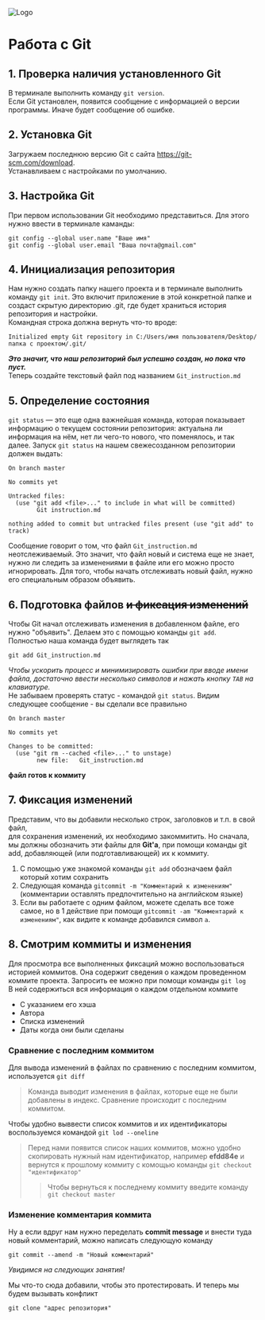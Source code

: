 ![Logo](git-logo.jpg)

# Работа с Git

## 1. Проверка наличия установленного Git
В терминале выполнить команду `git version`.  
Если Git установлен, появится сообщение с информацией о версии программы. Иначе будет сообщение об ошибке.

## 2. Установка Git
Загружаем последнюю версию Git с сайта https://git-scm.com/download.  
Устанавливаем с настройками по умолчанию.

## 3. Настройка Git
При первом использовании Git необходимо представиться. Для этого нужно ввести в терминале каманды:
```
git config --global user.name "Ваше имя"
git config --global user.email "Ваша почта@gmail.com"
```
## 4. Инициализация репозитория

Нам нужно создать папку нашего проекта и в терминале выполнить команду `git init`.
Это включит приложение в этой конкретной папке и создаст скрытую директорию .git, где будет храниться история репозитория и настройки.  
Командная строка должна вернуть что-то вроде:
```
Initialized empty Git repository in C:/Users/имя пользователя/Desktop/папка с проектом/.git/
```
***Это значит, что наш репозиторий был успешно создан, но пока что пуст.***  
Теперь создайте текстовый файл под названием `Git_instruction.md`

## 5. Определение состояния

`git status` — это еще одна важнейшая команда, которая показывает информацию о текущем состоянии репозитория: актуальна ли информация на нём, нет ли чего-то нового, что поменялось, и так далее. Запуск `git status` на нашем свежесозданном репозитории должен выдать:

```
On branch master

No commits yet

Untracked files:
  (use "git add <file>..." to include in what will be committed)
        Git instruction.md

nothing added to commit but untracked files present (use "git add" to track)
```

Сообщение говорит о том, что файл `Git_instruction.md` неотслеживаемый. Это значит, что файл новый и система еще не знает, нужно ли следить за изменениями в файле или его можно просто игнорировать. Для того, чтобы начать отслеживать новый файл, нужно его специальным образом объявить.

## 6. Подготовка файлов ~~и фиксация изменений~~

Чтобы Git начал отслеживать изменения в добавленном файле, его нужно "объявить". Делаем это с помощью команды `git add`.  
Полностью наша команда будет выглядеть так

```
git add Git_instruction.md
```
*Чтобы ускорить процесс и минимизировать ошибки при вводе имени файла, достаточно ввести несколько символов и нажать кнопку `TAB` на клавиатуре.*  
Не забываем проверять статус - командой `git status`. Видим следующее сообщение - вы сделали все правильно
```
On branch master

No commits yet

Changes to be committed:
  (use "git rm --cached <file>..." to unstage)
        new file:   Git_instruction.md
```
**файл готов к коммиту**

## 7. Фиксация изменений

Представим, что вы добавили несколько строк, заголовков и т.п. в свой файл,  
для сохранения изменений, их необходимо закоммитить. Но сначала, мы должны обозначить эти файлы для **Git'a**, при помощи команды git add, добавляющей (или подготавливающей) их к коммиту.

1. С помощью уже знакомой команды `git add` обозначаем файл который хотим сохранить
2. Следующая команда `gitcommit -m "Комментарий к изменениям"` (комментарии оставлять предпочтительно на английском языке)
3. Если вы работаете с одним файлом, можете сделать все тоже самое, но в 1 действие при помощи `gitcommit -am "Комментарий к изменениям"`, как видите к команде добавился символ `a`.

## 8. Смотрим коммиты и изменения

Для просмотра все выполненных фиксаций можно воспользоваться историей коммитов. Она содержит сведения о каждом проведенном коммите проекта. Запросить ее можно при помощи команды `git log`  
В ней содержиться вся информация о каждом отдельном коммите
* С указанием его хэша
* Автора
* Списка изменений
* Даты когда они были сделаны

### Сравнение с последним коммитом
Для вывода изменений в файлах по сравнению с последним коммитом, используется `git diff`  
> Команда выводит изменения в файлах, которые еще не были добавлены в индекс. Сравнение происходит с последним коммитом.

Чтобы удобно выввести список коммитов и их идентификаторы воспользуемся командой `git lod --oneline`
> Перед нами появится список наших коммитов, можно удобно скопировать нужный нам идентификатор, например **efdd84e** и вернутся к прошлому коммиту с комощью команды `git checkout "идентификатор"`
>> Чтобы вернуться к последнему коммиту введите команду `git checkout master`

### Изменение комментария коммита

Ну а если вдруг нам нужно переделать **commit message** и внести туда новый комментарий, можно написать следующую команду
```
git commit --amend -m "Новый комментарий"
```

*Увидимся на следующих занятия!*

Мы что-то сюда добавили, чтобы это протестировать. И теперь мы будем вызывать конфликт

```
git clone "адрес репозитория"
```
